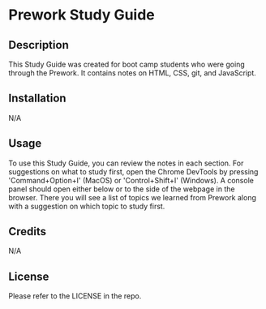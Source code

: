 # Prework Study Guide

## Description 

This Study Guide was created for boot camp students who were going through the Prework. It contains notes on HTML, CSS, git, and JavaScript.

## Installation

N/A

## Usage

To use this Study Guide, you can review the notes in each section. For suggestions on what to study first, open the Chrome DevTools by pressing 'Command+Option+I' (MacOS) or 'Control+Shift+I' (Windows). A console panel should open either below or to the side of the webpage in the browser. There you will see a list of topics we learned from Prework along with a suggestion on which topic to study first.

## Credits

N/A

## License

Please refer to the LICENSE in the repo.